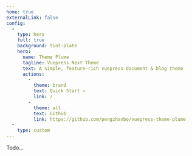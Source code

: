 ```yaml
---
home: true
externalLink: false
config:
  -
    type: hero
    full: true
    background: tint-plate
    hero:
      name: Theme Plume
      tagline: Vuepress Next Theme
      text: A simple, feature-rich vuepress document & blog theme
      actions:
        -
          theme: brand
          text: Quick Start →
          link: /
        -
          theme: alt
          text: Github
          link: https://github.com/pengzhanbo/vuepress-theme-plume
  -
    type: custom
---
```


Todo...
